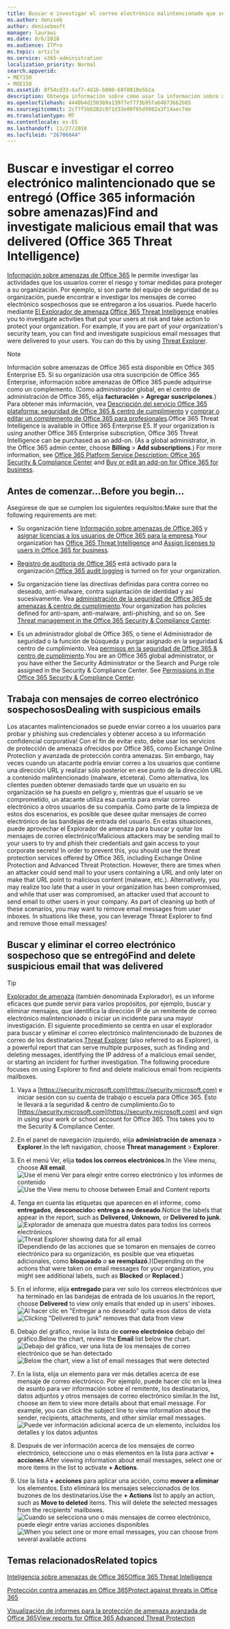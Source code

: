 ```yaml
---
title: Buscar e investigar el correo electrónico malintencionado que se entregó (Office 365 información sobre amenazas)
ms.author: deniseb
author: denisebmsft
manager: laurawi
ms.date: 8/6/2018
ms.audience: ITPro
ms.topic: article
ms.service: o365-administration
localization_priority: Normal
search.appverid:
- MET150
- MOE150
ms.assetid: 8f54cd33-4af7-4d1b-b800-68f8818e5b2a
description: Obtenga información sobre cómo usar la información sobre amenazas para buscar e investigar el correo electrónico malintencionado.
ms.openlocfilehash: 4440b4d1503b9a13977ef773b95fa64873662b85
ms.sourcegitcommit: 2cf7f5bb282c971d33e00f65d9982a3f14aec74e
ms.translationtype: MT
ms.contentlocale: es-ES
ms.lasthandoff: 11/27/2018
ms.locfileid: "26706044"
---
```

# <a name="find-and-investigate-malicious-email-that-was-delivered-office-365-threat-intelligence"></a><span data-ttu-id="d4a3a-103">Buscar e investigar el correo electrónico malintencionado que se entregó (Office 365 información sobre amenazas)</span><span class="sxs-lookup"><span data-stu-id="d4a3a-103">Find and investigate malicious email that was delivered (Office 365 Threat Intelligence)</span></span>

<span data-ttu-id="d4a3a-p101">[Información sobre amenazas de Office 365](office-365-ti.md) le permite investigar las actividades que los usuarios correr el riesgo y tomar medidas para proteger a su organización. Por ejemplo, si son parte del equipo de seguridad de su organización, puede encontrar e investigar los mensajes de correo electrónico sospechosos que se entregaron a los usuarios. Puede hacerlo mediante [El Explorador de amenaza](get-started-with-ti.md#threat-explorer).</span><span class="sxs-lookup"><span data-stu-id="d4a3a-p101">[Office 365 Threat Intelligence](office-365-ti.md) enables you to investigate activities that put your users at risk and take action to protect your organization. For example, if you are part of your organization's security team, you can find and investigate suspicious email messages that were delivered to your users. You can do this by using [Threat Explorer](get-started-with-ti.md#threat-explorer).</span></span>
  
> [!NOTE]
> <span data-ttu-id="d4a3a-p102">Información sobre amenazas de Office 365 está disponible en Office 365 Enterprise E5. Si su organización usa otra suscripción de Office 365 Enterprise, información sobre amenazas de Office 365 puede adquirirse como un complemento. (Como administrador global, en el centro de administración de Office 365, elija **facturación** \> **Agregar suscripciones**.) Para obtener más información, vea [Descripción del servicio Office 365 plataforma: seguridad de Office 365 &amp; centro de cumplimiento](https://technet.microsoft.com/en-us/library/dn933793.aspx) y [comprar o editar un complemento de Office 365 para profesionales](https://support.office.com/article/4e7b57d6-b93b-457d-aecd-0ea58bff07a6).</span><span class="sxs-lookup"><span data-stu-id="d4a3a-p102">Office 365 Threat Intelligence is available in Office 365 Enterprise E5. If your organization is using another Office 365 Enterprise subscription, Office 365 Threat Intelligence can be purchased as an add-on. (As a global administrator, in the Office 365 admin center, choose **Billing** \> **Add subscriptions**.) For more information, see [Office 365 Platform Service Description: Office 365 Security &amp; Compliance Center](https://technet.microsoft.com/en-us/library/dn933793.aspx) and [Buy or edit an add-on for Office 365 for business](https://support.office.com/article/4e7b57d6-b93b-457d-aecd-0ea58bff07a6).</span></span> 
  
## <a name="before-you-begin"></a><span data-ttu-id="d4a3a-110">Antes de comenzar...</span><span class="sxs-lookup"><span data-stu-id="d4a3a-110">Before you begin...</span></span>

<span data-ttu-id="d4a3a-111">Asegúrese de que se cumplen los siguientes requisitos:</span><span class="sxs-lookup"><span data-stu-id="d4a3a-111">Make sure that the following requirements are met:</span></span>
  
- <span data-ttu-id="d4a3a-112">Su organización tiene [Información sobre amenazas de Office 365](office-365-ti.md) y [asignar licencias a los usuarios de Office 365 para la empresa](https://support.office.com/article/997596b5-4173-4627-b915-36abac6786dc).</span><span class="sxs-lookup"><span data-stu-id="d4a3a-112">Your organization has [Office 365 Threat Intelligence](office-365-ti.md) and [Assign licenses to users in Office 365 for business](https://support.office.com/article/997596b5-4173-4627-b915-36abac6786dc).</span></span>
    
- <span data-ttu-id="d4a3a-113">[Registro de auditoría de Office 365](turn-audit-log-search-on-or-off.md) está activado para la organización.</span><span class="sxs-lookup"><span data-stu-id="d4a3a-113">[Office 365 audit logging](turn-audit-log-search-on-or-off.md) is turned on for your organization.</span></span> 
    
- <span data-ttu-id="d4a3a-p103">Su organización tiene las directivas definidas para contra correo no deseado, anti-malware, contra suplantación de identidad y así sucesivamente. Vea [administración de la seguridad de Office 365 de amenazas &amp; centro de cumplimiento](threat-management.md).</span><span class="sxs-lookup"><span data-stu-id="d4a3a-p103">Your organization has policies defined for anti-spam, anti-malware, anti-phishing, and so on. See [Threat management in the Office 365 Security &amp; Compliance Center](threat-management.md).</span></span>
    
- <span data-ttu-id="d4a3a-p104">Es un administrador global de Office 365, o tiene el Administrador de seguridad o la función de búsqueda y purgar asignado en la seguridad &amp; centro de cumplimiento. Vea [permisos en la seguridad de Office 365 &amp; centro de cumplimiento](permissions-in-the-security-and-compliance-center.md).</span><span class="sxs-lookup"><span data-stu-id="d4a3a-p104">You are an Office 365 global administrator, or you have either the Security Administrator or the Search and Purge role assigned in the Security &amp; Compliance Center. See [Permissions in the Office 365 Security &amp; Compliance Center](permissions-in-the-security-and-compliance-center.md).</span></span>
    
## <a name="dealing-with-suspicious-emails"></a><span data-ttu-id="d4a3a-118">Trabaja con mensajes de correo electrónico sospechosos</span><span class="sxs-lookup"><span data-stu-id="d4a3a-118">Dealing with suspicious emails</span></span>

<span data-ttu-id="d4a3a-p105">Los atacantes malintencionados se puede enviar correo a los usuarios para probar y phishing sus credenciales y obtener acceso a su información confidencial corporativa! Con el fin de evitar esto, debe usar los servicios de protección de amenaza ofrecidos por Office 365, como Exchange Online Protection y avanzada de protección contra amenazas. Sin embargo, hay veces cuando un atacante podría enviar correo a los usuarios que contiene una dirección URL y realizar sólo posterior en ese punto de la dirección URL a contenido malintencionado (malware, etcetera). Como alternativa, los clientes pueden obtener demasiado tarde que un usuario en su organización se ha puesto en peligro y, mientras que el usuario se ve comprometido, un atacante utiliza esa cuenta para enviar correo electrónico a otros usuarios de su compañía. Como parte de la limpieza de estos dos escenarios, es posible que desee quitar mensajes de correo electrónico de las bandejas de entrada del usuario. En estas situaciones, puede aprovechar el Explorador de amenaza para buscar y quitar los mensajes de correo electrónico!</span><span class="sxs-lookup"><span data-stu-id="d4a3a-p105">Malicious attackers may be sending mail to your users to try and phish their credentials and gain access to your corporate secrets! In order to prevent this, you should use the threat protection services offered by Office 365, including Exchange Online Protection and Advanced Threat Protection. However, there are times when an attacker could send mail to your users containing a URL and only later on make that URL point to malicious content (malware, etc.). Alternatively, you may realize too late that a user in your organization has been compromised, and while that user was compromised, an attacker used that account to send email to other users in your company. As part of cleaning up both of these scenarios, you may want to remove email messages from user inboxes. In situations like these, you can leverage Threat Explorer to find and remove those email messages!</span></span>
  
## <a name="find-and-delete-suspicious-email-that-was-delivered"></a><span data-ttu-id="d4a3a-125">Buscar y eliminar el correo electrónico sospechoso que se entregó</span><span class="sxs-lookup"><span data-stu-id="d4a3a-125">Find and delete suspicious email that was delivered</span></span>

> [!TIP]
> <span data-ttu-id="d4a3a-p106">[Explorador de amenaza](get-started-with-ti.md#threat-explorer) (también denominada Explorador), es un informe eficaces que puede servir para varios propósitos, por ejemplo, buscar y eliminar mensajes, que identifica la dirección IP de un remitente de correo electrónico malintencionado o iniciar un incidente para una mayor investigación. El siguiente procedimiento se centra en usar el explorador para buscar y eliminar el correo electrónico malintencionado de buzones de correo de los destinatarios.</span><span class="sxs-lookup"><span data-stu-id="d4a3a-p106">[Threat Explorer](get-started-with-ti.md#threat-explorer) (also referred to as Explorer), is a powerful report that can serve multiple purposes, such as finding and deleting messages, identifying the IP address of a malicious email sender, or starting an incident for further investigation. The following procedure focuses on using Explorer to find and delete malicious email from recipients mailboxes.</span></span> 
  
1. <span data-ttu-id="d4a3a-p107">Vaya a [https://security.microsoft.com](https://security.microsoft.com) e iniciar sesión con su cuenta de trabajo o escuela para Office 365. Esto le llevará a la seguridad &amp; centro de cumplimiento.</span><span class="sxs-lookup"><span data-stu-id="d4a3a-p107">Go to [https://security.microsoft.com](https://security.microsoft.com) and sign in using your work or school account for Office 365. This takes you to the Security &amp; Compliance Center.</span></span> 
    
2. <span data-ttu-id="d4a3a-130">En el panel de navegación izquierdo, elija **administración de amenaza** \> **Explorer**.</span><span class="sxs-lookup"><span data-stu-id="d4a3a-130">In the left navigation, choose **Threat management** \> **Explorer**.</span></span>
    
3. <span data-ttu-id="d4a3a-131">En el menú Ver, elija **todos los correos electrónicos**.</span><span class="sxs-lookup"><span data-stu-id="d4a3a-131">In the View menu, choose **All email**.</span></span><br/><span data-ttu-id="d4a3a-132">![Use el menú Ver para elegir entre correo electrónico y los informes de contenido](media/d39013ff-93b6-42f6-bee5-628895c251c2.png)</span><span class="sxs-lookup"><span data-stu-id="d4a3a-132">![Use the View menu to choose between Email and Content reports](media/d39013ff-93b6-42f6-bee5-628895c251c2.png)</span></span>
  
4. <span data-ttu-id="d4a3a-133">Tenga en cuenta las etiquetas que aparecen en el informe, como **entregados**, **desconocido**o **entrega a no deseado**.</span><span class="sxs-lookup"><span data-stu-id="d4a3a-133">Notice the labels that appear in the report, such as **Delivered**, **Unknown**, or **Delivered to junk**.</span></span><br/><span data-ttu-id="d4a3a-134">![Explorador de amenaza que muestra datos para todos los correos electrónicos](media/208826ed-a85e-446f-b276-b5fdc312fbcb.png)</span><span class="sxs-lookup"><span data-stu-id="d4a3a-134">![Threat Explorer showing data for all email](media/208826ed-a85e-446f-b276-b5fdc312fbcb.png)</span></span><br/><span data-ttu-id="d4a3a-135">(Dependiendo de las acciones que se tomaron en mensajes de correo electrónico para su organización, es posible que vea etiquetas adicionales, como **bloqueado** o **se reemplazó**.)</span><span class="sxs-lookup"><span data-stu-id="d4a3a-135">(Depending on the actions that were taken on email messages for your organization, you might see additional labels, such as **Blocked** or **Replaced**.)</span></span>
    
5. <span data-ttu-id="d4a3a-136">En el informe, elija **entregado** para ver solo los correos electrónicos que ha terminado en las bandejas de entrada de los usuarios.</span><span class="sxs-lookup"><span data-stu-id="d4a3a-136">In the report, choose **Delivered** to view only emails that ended up in users' inboxes.</span></span><br/><span data-ttu-id="d4a3a-137">![Al hacer clic en "Entregar a no deseado" quita esos datos de vista](media/e6fb2e47-461e-4f6f-8c65-c331bd858758.png)</span><span class="sxs-lookup"><span data-stu-id="d4a3a-137">![Clicking "Delivered to junk" removes that data from view](media/e6fb2e47-461e-4f6f-8c65-c331bd858758.png)</span></span>
  
6. <span data-ttu-id="d4a3a-138">Debajo del gráfico, revise la lista de **correo electrónico** debajo del gráfico.</span><span class="sxs-lookup"><span data-stu-id="d4a3a-138">Below the chart, review the **Email** list below the chart.</span></span><br/><span data-ttu-id="d4a3a-139">![Debajo del gráfico, ver una lista de los mensajes de correo electrónico que se han detectado](media/dfb60590-1236-499d-97da-86c68621e2bc.png)</span><span class="sxs-lookup"><span data-stu-id="d4a3a-139">![Below the chart, view a list of email messages that were detected](media/dfb60590-1236-499d-97da-86c68621e2bc.png)</span></span>
  
7. <span data-ttu-id="d4a3a-p108">En la lista, elija un elemento para ver más detalles acerca de ese mensaje de correo electrónico. Por ejemplo, puede hacer clic en la línea de asunto para ver información sobre el remitente, los destinatarios, datos adjuntos y otros mensajes de correo electrónico similar.</span><span class="sxs-lookup"><span data-stu-id="d4a3a-p108">In the list, choose an item to view more details about that email message. For example, you can click the subject line to view information about the sender, recipients, attachments, and other similar email messages.</span></span><br/>![Puede ver información adicional acerca de un elemento, incluidos los detalles y los datos adjuntos](media/5a5707c3-d62a-4610-ae7b-900fff8708b2.png)
  
8. <span data-ttu-id="d4a3a-143">Después de ver información acerca de los mensajes de correo electrónico, seleccione uno o más elementos en la lista para activar **+ acciones**.</span><span class="sxs-lookup"><span data-stu-id="d4a3a-143">After viewing information about email messages, select one or more items in the list to activate **+ Actions**.</span></span>
    
9. <span data-ttu-id="d4a3a-p109">Use la lista **+ acciones** para aplicar una acción, como **mover a eliminar** los elementos. Esto eliminará los mensajes seleccionados de los buzones de los destinatarios.</span><span class="sxs-lookup"><span data-stu-id="d4a3a-p109">Use the **+ Actions** list to apply an action, such as **Move to deleted** items. This will delete the selected messages from the recipients' mailboxes.</span></span><br/><span data-ttu-id="d4a3a-146">![Cuando se selecciona uno o más mensajes de correo electrónico, puede elegir entre varias acciones disponibles](media/ef12e10c-60a7-4f66-8f76-68d77ae26de1.png)</span><span class="sxs-lookup"><span data-stu-id="d4a3a-146">![When you select one or more email messages, you can choose from several available actions](media/ef12e10c-60a7-4f66-8f76-68d77ae26de1.png)</span></span>
  
## <a name="related-topics"></a><span data-ttu-id="d4a3a-147">Temas relacionados</span><span class="sxs-lookup"><span data-stu-id="d4a3a-147">Related topics</span></span>

[<span data-ttu-id="d4a3a-148">Inteligencia sobre amenazas de Office 365</span><span class="sxs-lookup"><span data-stu-id="d4a3a-148">Office 365 Threat Intelligence</span></span>](office-365-ti.md)
  
[<span data-ttu-id="d4a3a-149">Protección contra amenazas en Office 365</span><span class="sxs-lookup"><span data-stu-id="d4a3a-149">Protect against threats in Office 365</span></span>](protect-against-threats.md)
  
[<span data-ttu-id="d4a3a-150">Visualización de informes para la protección de amenaza avanzada de Office 365</span><span class="sxs-lookup"><span data-stu-id="d4a3a-150">View reports for Office 365 Advanced Threat Protection</span></span>](view-reports-for-atp.md)
  

